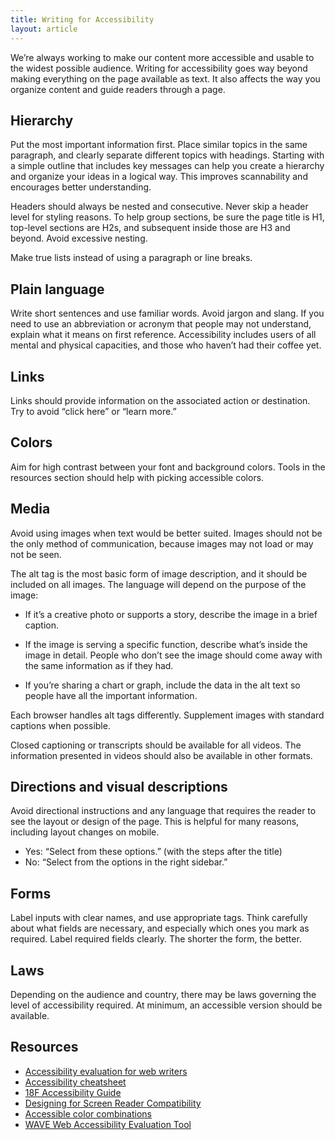 ```yaml
---
title: Writing for Accessibility
layout: article
---
```


We’re always working to make our content more accessible and usable to the widest possible audience. Writing for accessibility goes way beyond making everything on the page available as text. It also affects the way you organize content and guide readers through a page.

## Hierarchy

Put the most important information first. Place similar topics in the same paragraph, and clearly separate different topics with headings. Starting with a simple outline that includes key messages can help you create a hierarchy and organize your ideas in a logical way. This improves scannability and encourages better understanding.

Headers should always be nested and consecutive. Never skip a header level for styling reasons. To help group sections, be sure the page title is H1, top-level sections are H2s, and subsequent inside those are H3 and beyond. Avoid excessive nesting.

Make true lists instead of using a paragraph or line breaks.

## Plain language

Write short sentences and use familiar words. Avoid jargon and slang. If you need to use an abbreviation or acronym that people may not understand, explain what it means on first reference. Accessibility includes users of all mental and physical capacities, and those who haven’t had their coffee yet.

## Links

Links should provide information on the associated action or destination. Try to avoid “click here” or “learn more.”

## Colors

Aim for high contrast between your font and background colors. Tools in the resources section should help with picking accessible colors.

## Media

Avoid using images when text would be better suited. Images should not be the only method of communication, because images may not load or may not be seen.

The alt tag is the most basic form of image description, and it should be included on all images. The language will depend on the purpose of the image:

- If it’s a creative photo or supports a story, describe the image in a brief caption.

- If the image is serving a specific function, describe what’s inside the image in detail. People who don’t see the image should come away with the same information as if they had.

- If you’re sharing a chart or graph, include the data in the alt text so people have all the important information.

Each browser handles alt tags differently. Supplement images with standard captions when possible.

Closed captioning or transcripts should be available for all videos. The information presented in videos should also be available in other formats.

## Directions and visual descriptions

Avoid directional instructions and any language that requires the reader to see the layout or design of the page. This is helpful for many reasons, including layout changes on mobile.

- Yes: “Select from these options.” (with the steps after the title)
- No: “Select from the options in the right sidebar.”

## Forms

Label inputs with clear names, and use appropriate tags. Think carefully about what fields are necessary, and especially which ones you mark as required. Label required fields clearly. The shorter the form, the better.

## Laws

Depending on the audience and country, there may be laws governing the level of accessibility required. At minimum, an accessible version should be available.

## Resources

- [Accessibility evaluation for web writers](http://www.4syllables.com.au/2013/05/writers-accessibility-evaluation/)
- [Accessibility cheatsheet](http://bitsofco.de/2015/the-accessibility-cheatsheet/)
- [18F Accessibility Guide](https://18f.github.io/accessibility/index.html)
- [Designing for Screen Reader Compatibility](http://webaim.org/techniques/screenreader/)
- [Accessible color combinations](http://colorsafe.co/)
- [WAVE Web Accessibility Evaluation Tool](http://wave.webaim.org/)

